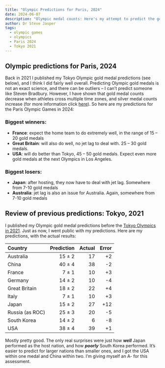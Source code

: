 ```yaml
---
title: "Olympic Predictions for Paris, 2024"
date: 2024-06-07
description: "Olympic medal counts: Here's my attempt to predict the gold medal counts based on jet lag"
author: Dr Steve Jasper
tags:
  - olympic games
  - olympics
  - Paris 2024
  - Tokyo 2021
---
```


## Olympic predictions for Paris, 2024

Back in 2021 I published my Tokyo Olympic gold medal predictions (see below), and I think I did fairly well overall. Predicting Olympic gold medals is not an exact science, and there can be outliers – I can’t predict someone like Steven Bradbury.  However, I have shown that gold medal counts decrease when athletes cross multiple time zones, and silver medal counts increase (for more information click [here](https://www.frontiersin.org/journals/public-health/articles/10.3389/fpubh.2022.998484/full)). So here are my predictions for the Paris Olympic Games in 2024:

### Biggest winners:

* **France**: expect the home team to do extremely well, in the range of 15 – 20 gold medals
* **Great Britain**: will also do well, no jet lag to deal with. 25 – 30 gold medals.
* **USA**: will do better than Tokyo, 45 – 50 gold medals. Expect even more gold medals at the next Olympics in Los Angeles.

### Biggest losers:

* **Japan**: after hosting, they now have to deal with jet lag. Somewhere from 7-10 gold medals
* **Australia**: jet lag is also an issue for Australia. Again, somewhere from 7-10 gold medals

## Review of previous predictions: Tokyo, 2021

I published my Olympic gold medal predictions before the [Tokyo Olympics in 2021](/olympics/2021/game-of-zones/). Just as now, I went public with my predictions. Here are my predictions, with the actual results:

| Country         | Prediction | Actual | Error |
| :-------------- | ---------: | -----: | ----: |
| Australia       |     15 ± 2 |     17 |    +2 |
| China           |     40 ± 4 |     38 |    -2 |
| France          |      7 ± 1 |     10 |    +3 |
| Germany         |     14 ± 2 |     10 |    -4 |
| Great Britain   |     18 ± 2 |     22 |    +4 |
| Italy           |      7 ± 1 |     10 |    +3 |
| Japan           |     15 ± 2 |     27 |   +12 |
| Russia (as ROC) |     25 ± 3 |     20 |    -5 |
| South Korea     |     14 ± 2 |      6 |    -8 |
| USA             |     38 ± 4 |     39 |    +1 |

Mostly pretty good. The only real surprises were just how ***well*** Japan performed as the host nation, and how ***poorly*** South Korea performed. It’s easier to predict for larger nations than smaller ones, and I got the USA within one medal and China within two. I’m giving myself an A- for this assessment.

